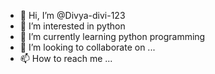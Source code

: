 - 👋 Hi, I’m @Divya-divi-123
- 👀 I’m interested in python
- 🌱 I’m currently learning python programming
- 💞️ I’m looking to collaborate on ...
- 📫 How to reach me ...

<!---
Divya-divi-123/Divya-divi-123 is a ✨ special ✨ repository because its `README.md` (this file) appears on your GitHub profile.
You can click the Preview link to take a look at your changes.
--->
